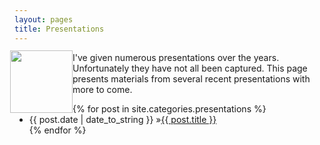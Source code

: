 ```yaml
---
layout: pages
title: Presentations
---
```


<img
src="http://www.stevencombs.com/images/design/presentations.svg"
style="
  float: left;
  width: 100px;
  margin-left: -7px;
  margin-top: -3px;
  "
/>

I've given numerous presentations over the years. Unfortunately they have not all been captured. This page presents materials from several recent presentations with more to come.

<ul id="blog-posts" class="posts">
{% for post in site.categories.presentations %}
    <li><span>{{ post.date | date_to_string }} &raquo;</span><a href="{{ post.url }}">{{ post.title }}</a></li>
{% endfor %}
</ul>
